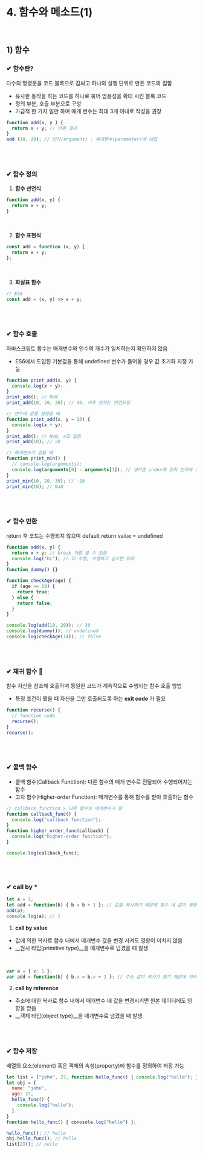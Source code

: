 <br>

# 4. 함수와 메소드(1)

<br>

## 1) 함수
### ✔ 함수란?
다수의 명령문을 코드 블록으로 감싸고 하나의 실행 단위로 만든 코드의 집합

- 유사한 동작을 하는 코드를 하나로 묶어 범용성을 확대 시킨 블록 코드
- 정의 부분, 호출 부분으로 구성
- 가급적 한 가지 일만 하며 매개 변수는 최대 3개 이내로 작성을 권장
```js
function add(x, y ) {
  return x + y; // 반환 결과
}
add (10, 20); // 인자(argument) : 매개변수(parameter)에 대입
```
<br>
<br>

### ✔ 함수 정의
1. __함수 선언식__

```js
function add(x, y) {
  return x + y;
}
```
<br>

2. __함수 표현식__

```js
const add = function (x, y) {
  return x + y;
};

```
<br>

3. __화살표 함수__

```js
// ES6
const add = (x, y) => x + y;
```
<br>
<br>

### ✔ 함수 호출
자바스크립트 함수는 매개변수와 인수의 개수가 일치하는지 확인하지 않음

- ES6에서 도입된 기본값을 통해 undefined 변수가 들어올 경우 값 초기화 지정 가능
```js
function print_add(x, y) {
  console.log(x + y);
}
print_add(); // NaN
print_add(10, 20, 30); // 30, 이후 인자는 안건드림

// 변수에 값을 설정할 때
function print_add(x, y = 10) {
  console.log(x + y);
}
print_add(); // NaN, x값 없음
print_add(10); // 20

// 매개변수가 없을 때
function print_min() {
  // console.log(arguments);
  console.log(arguments[0] - arguments[1]); // 넣어준 index에 맞춰 인자에 전달
}
print_min(10, 20, 30); // -10
print_min(10); // NaN
```
<br>
<br>

### ✔ 함수 반환
return 후 코드는 수행되지 않으며 default return value = undefined

```js
function add(x, y) {
  return x + y; // break 처럼 쓸 수 있음
  console.log("hi"); // 미 수행, 수행하고 싶으면 위로
}
function dummy() {}

function checkAge(age) {
  if (age >= 18) {
    return true;
  } else {
    return false;
  }
}

console.log(add(10, 20)); // 30
console.log(dummy()); // undefined
console.log(checkAge(14)); // false
```

<br>
<br>

### ✔ 재귀 함수 🤯
함수 자신을 참조해 호출하며 동일한 코드가 계속적으로 수행되는 함수 호출 방법

- 특정 조건이 됐을 때 자신을 그만 호출되도록 하는 __exit code__ 가 필요
```js
function recurse() {
  // function code
  recurse();
}
recurse();
```
<br>
<br>

### ✔ 콜백 함수
- 콜백 함수(Callback Function): 다른 함수의 매개 변수로 전달되어 수행되어지는 함수
- 고차 함수(Higher-order Function): 매개변수를 통해 함수를 받아 호출하는 함수
```js
// callback function > 다른 함수의 매개변수가 됨
function callback_func() {
  console.log("callback function");
}
function higher_order_func(callback) {
  console.log("higher-order function");
}

console.log(callback_func);
```
<br>
<br>

### ✔ call by *
```js
let a = 1;
let add = function(b) { b = b + 1 }; // 값을 복사하기 때문에 함수 내 값이 영향 x
add(a); 
console.log(a); // 1
```
1. __call by value__
  - 값에 의한 복사로 함수 내에서 매개변수 값을 변경 시켜도 영향이 미치지 않음
  - __원시 타입(primitive type)__을 매개변수로 넘겼을 때 발생

<br>

```js
var a = { v: 1 };
var add = function(b) { b.v = b.v + 1 }; // 주소 값이 복사가 됐기 때문에 가리키고 있는 곳 값이 바뀜
```
2. __call by reference__
  - 주소에 대한 복사로 함수 내에서 매개변수 내 값을 변경시키면 원본 데이터에도 영향을 받음
  - __객체 타입(object type)__을 매개변수로 넘겼을 때 발생

<br>
<br>

### ✔ 함수 저장
배열의 요소(element) 혹은 객체의 속성(property)에 함수를 정의하여 저장 가능

```js
let list = ["john", 27, function hello_func() { console.log("hello"); }];
let obj = {
  name: "john",
  age: 27,
  hello_func() {
    console.log("hello");
  }.
}
function hello_func() { conosole.log("hello") };

hello_func(); // hello
obj.hello_func(); // hello
list[2](); // hello
```